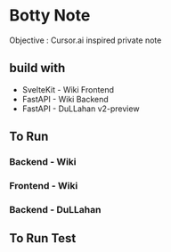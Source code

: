 Botty Note
===========

Objective : Cursor.ai inspired private note



## build with

  * SvelteKit - Wiki Frontend
  * FastAPI - Wiki Backend
  * FastAPI - DuLLahan v2-preview



## To Run 

### Backend - Wiki



### Frontend - Wiki




### Backend - DuLLahan







## To Run Test



